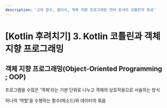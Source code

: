 ```yaml
---
description: '고차 함수, 람다식, 객체 지향 프로그래밍 언어 로서의 코틀린의 특성'
---
```


# \[Kotlin 후려치기\] 3. Kotlin 코틀린과 객체 지향 프로그래밍

## 객체 지향 프로그래밍\(Object-Oriented Programming ; OOP\)

프로그램을 수많은 '객체'라는 기본 단위로 나누고 객체의 상호작용으로 서술하는 방식

하나의 '역할'을 수행하는 함수\(메소드\)와 데이터의 묶음




